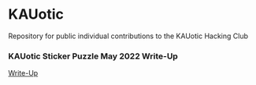 # KAUotic
Repository for public individual contributions to the KAUotic Hacking Club

### KAUotic Sticker Puzzle May 2022 Write-Up
[Write-Up](sticker-puzzle-may2022.md)
